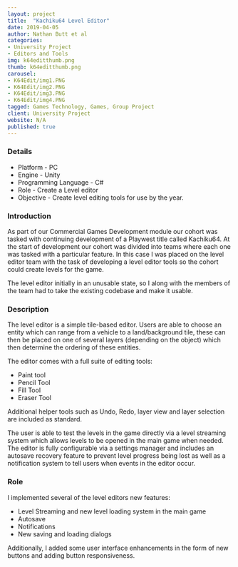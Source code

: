 ```yaml
---
layout: project
title:  "Kachiku64 Level Editor"
date: 2019-04-05
author: Nathan Butt et al
categories:
- University Project
- Editors and Tools
img: k64editthumb.png
thumb: k64editthumb.png
carousel:
- K64Edit/img1.PNG
- K64Edit/img2.PNG
- K64Edit/img3.PNG
- K64Edit/img4.PNG
tagged: Games Technology, Games, Group Project
client: University Project
website: N/A
published: true
---
```


<!-- Place this tag in your head or just before your close body tag. -->
<script async defer src="https://buttons.github.io/buttons.js"></script>

### Details
- Platform - PC
- Engine - Unity
- Programming Language - C#
- Role - Create a Level editor
- Objective - Create level editing tools for use by the year.

### Introduction
As part of our Commercial Games Development module our cohort was tasked with continuing development of a Playwest title called Kachiku64. At the start of development our cohort was divided into teams where each one was tasked with a particular feature. In this case I was placed on the level editor team with the task of developing a level editor tools so the cohort could create levels for the game.

The level editor initially in an unusable state, so I along with the members of the team had to take the existing codebase and make it usable.

### Description
The level editor is a simple tile-based editor. Users are able to choose an entity which can range from a vehicle to a land/background tile, these can then be placed on one of several layers (depending on the object) which then determine the ordering of these entities.

The editor comes with a full suite of editing tools:
- Paint tool
- Pencil Tool
- Fill Tool
- Eraser Tool

Additional helper tools such as Undo, Redo, layer view and layer selection are included as standard.

The user is able to test the levels in the game directly via a level streaming system which allows levels to be opened in the main game when needed. The editor is fully configurable via a settings manager and includes an autosave recovery feature to prevent level progress being lost as well as a notification system to tell users when events in the editor occur.

### Role
I implemented several of the level editors new features:
- Level Streaming and new level loading system in the main game
- Autosave
- Notifications
- New saving and loading dialogs

Additionally, I added some user interface enhancements in the form of new buttons and adding button responsiveness.
